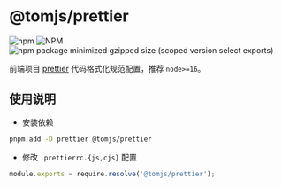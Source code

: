 # @tomjs/prettier

![npm](https://img.shields.io/npm/v/%40tomjs/prettier) ![NPM](https://img.shields.io/npm/l/%40tomjs%2Fprettier) ![npm package minimized gzipped size (scoped version select exports)](https://img.shields.io/bundlejs/size/%40tomjs/prettier)

前端项目 [prettier](https://prettier.io/) 代码格式化规范配置，推荐 `node>=16`。

## 使用说明

- 安装依赖

```bash
pnpm add -D prettier @tomjs/prettier
```

- 修改 `.prettierrc.{js,cjs}` 配置

```js
module.exports = require.resolve('@tomjs/prettier');
```
